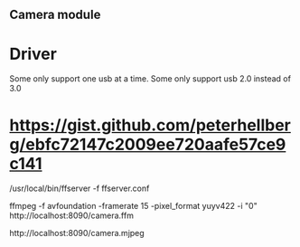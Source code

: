 ## Camera module

# Driver

Some only support one usb at a time.
Some only support usb 2.0 instead of 3.0

# https://gist.github.com/peterhellberg/ebfc72147c2009ee720aafe57ce9c141

/usr/local/bin/ffserver -f ffserver.conf

ffmpeg -f avfoundation -framerate 15 -pixel_format yuyv422 -i "0" http://localhost:8090/camera.ffm

http://localhost:8090/camera.mjpeg
